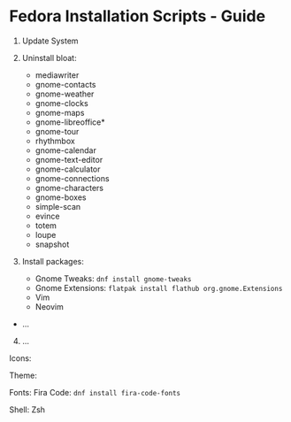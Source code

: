 # Fedora Installation Scripts - Guide

1) Update System

2) Uninstall bloat:
	- mediawriter
	- gnome-contacts
	- gnome-weather
	- gnome-clocks
	- gnome-maps
	- gnome-libreoffice*
	- gnome-tour
	- rhythmbox
	- gnome-calendar
	- gnome-text-editor
	- gnome-calculator
	- gnome-connections
	- gnome-characters
	- gnome-boxes
	- simple-scan
	- evince
	- totem
	- loupe
	- snapshot

3) Install packages:
	- Gnome Tweaks: `dnf install gnome-tweaks`
	- Gnome Extensions: `flatpak install flathub org.gnome.Extensions`
	- Vim
	- Neovim
 - ...

4) ...

Icons:

Theme:

Fonts: Fira Code: `dnf install fira-code-fonts`

Shell: Zsh

